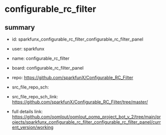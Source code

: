 # configurable_rc_filter
 
## summary 
* id: sparkfunx_configurable_rc_filter_configurable_rc_filter_panel
* user: sparkfunx
* name: configurable_rc_filter
* board: configurable_rc_filter_panel
* repo: https://github.com/sparkfunX/Configurable_RC_Filter



* src_file_repo_sch: 
* src_file_repo_sch_link: https://github.com/sparkfunX/Configurable_RC_Filter/tree/master/
* full details link: https://github.com/oomlout/oomlout_oomp_project_bot_v_2/tree/main/projects/sparkfunx_configurable_rc_filter_configurable_rc_filter_panel/current_version/working  







